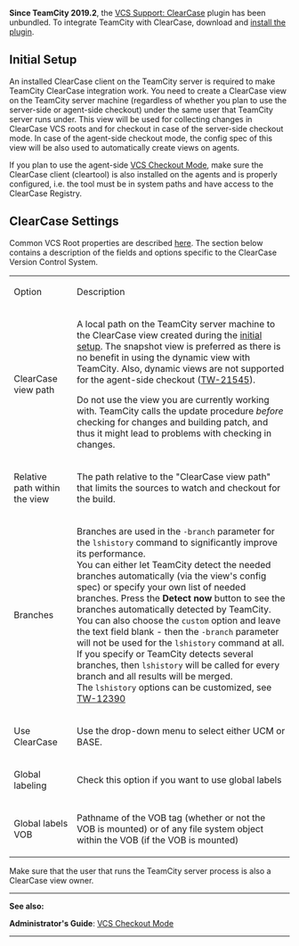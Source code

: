 [//]: # (title: ClearCase)
[//]: # (auxiliary-id: ClearCase)

<note>

__Since TeamCity 2019.2__, the [VCS Support: ClearCase](https://plugins.jetbrains.com/plugin/13210-vcs-support-clearcase) plugin has been unbundled. To integrate TeamCity with ClearCase, download and [install the plugin](installing-additional-plugins.md).

</note>

## Initial Setup

An installed ClearCase client on the TeamCity server is required to make TeamCity ClearCase integration work. You need to create a ClearCase view on the TeamCity server machine (regardless of whether you plan to use the server\-side or agent\-side checkout) under the same user that TeamCity server runs under. This view will be used for collecting changes in ClearCase VCS roots and for checkout in case of the server\-side checkout mode. In case of the agent\-side checkout mode, the config spec of this view will be also used to automatically create views on agents.


<tip>

If you plan to use the agent\-side [VCS Checkout Mode](vcs-checkout-mode.md), make sure the ClearCase client (cleartool) is also installed on the agents and is properly configured, i.e. the tool must be in system paths and have access to the ClearCase Registry.
</tip>

## ClearCase Settings

Common VCS Root properties are described [here](configuring-vcs-roots.md#Common+VCS+Root+Properties). The section below contains a description of the fields and options specific to the ClearCase Version Control System.


<table>
<tr>


<td>

Option 


</td>


<td>

Description 


</td>
</tr>
<tr>


<td>

ClearCase view path 


</td>


<td>

A local path on the TeamCity server machine to the ClearCase view created during the [initial setup](#Initial+Setup). The snapshot view is preferred as there is no benefit in using the dynamic view with TeamCity. Also, dynamic views are not supported for the agent\-side checkout ([TW-21545](http://youtrack.jetbrains.com/issue/TW-21545)). 


<note>

Do not use the view you are currently working with. TeamCity calls the update procedure _before_ checking for changes and building patch, and thus it might lead to problems with checking in changes.
</note>



</td>
</tr>
<tr>


<td>

Relative path within the view 


</td>


<td>

The path relative to the "ClearCase view path" that limits the sources to watch and checkout for the build. 


</td>
</tr>
<tr>


<td>

 Branches 


</td>


<td>

Branches are used in the `-branch` parameter for the `lshistory` command to significantly improve its performance.    
You can either let TeamCity detect the needed branches automatically (via the view's config spec) or specify your own list of needed branches. Press the __Detect now__ button to see the branches automatically detected by TeamCity.    
You can also choose the `custom` option and leave the text field blank \- then the `-branch` parameter will not be used for the `lshistory` command at all.   
If you specify or TeamCity detects several branches, then `lshistory` will be called for every branch and all results will be merged.   
The `lshistory` options can be customized, see [TW-12390](http://youtrack.jetbrains.com/issue/TW-12390#comment=27-165678)


</td>
</tr>
<tr>


<td>

Use ClearCase 


</td>


<td>

Use the drop\-down menu to select either UCM or BASE. 


</td>
</tr>
<tr>


<td>

Global labeling 


</td>


<td>

Check this option if you want to use global labels 


</td>
</tr>
<tr>


<td>

Global labels VOB 


</td>


<td>

Pathname of the VOB tag (whether or not the VOB is mounted) or of any file system object within the VOB (if the VOB is mounted) 


</td>
</tr>
</table>



<tip>

Make sure that the user that runs the TeamCity server process is also a ClearCase view owner.
</tip>

 __  __

__See also:__

__Administrator's Guide__: [VCS Checkout Mode](vcs-checkout-mode.md)

__ __
